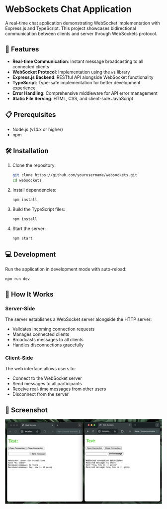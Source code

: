 # WebSockets Chat Application

A real-time chat application demonstrating WebSocket implementation with Express.js and TypeScript. This project showcases bidirectional communication between clients and server through WebSockets protocol.

## 🚀 Features

- **Real-time Communication**: Instant message broadcasting to all connected clients
- **WebSocket Protocol**: Implementation using the `ws` library
- **Express.js Backend**: RESTful API alongside WebSocket functionality
- **TypeScript**: Type-safe implementation for better development experience
- **Error Handling**: Comprehensive middleware for API error management
- **Static File Serving**: HTML, CSS, and client-side JavaScript

## 📋 Prerequisites

- Node.js (v14.x or higher)
- npm

## 🛠️ Installation

1. Clone the repository:

   ```bash
   git clone https://github.com/yourusername/websockets.git
   cd websockets
   ```

2. Install dependencies:

   ```bash
   npm install
   ```

3. Build the TypeScript files:

   ```bash
   npm install
   ```

4. Start the server:
   ```bash
   npm start
   ```

## 💻 Development

Run the application in development mode with auto-reload:

```bash
npm run dev
```

## 🔌 How It Works

### Server-Side

The server establishes a WebSocket server alongside the HTTP server:

- Validates incoming connection requests
- Manages connected clients
- Broadcasts messages to all clients
- Handles disconnections gracefully

### Client-Side

The web interface allows users to:

- Connect to the WebSocket server
- Send messages to all participants
- Receive real-time messages from other users
- Disconnect from the server

## 📸 Screenshot

<img alt="WebSockets Chat Application" src="./public/images/example.png">
